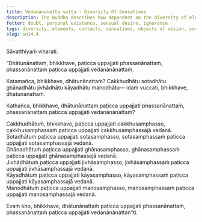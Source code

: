 ```yaml
---
title: Vedanānānatta sutta - Diversity Of Sensations
description: The Buddha describes how dependent on the diversity of elements, there arises a diversity of contacts, and dependent on the diversity of contacts, there arises a diversity of sensations.
fetter: doubt, personal existence, sensual desire, ignorance
tags: diversity, elements, contacts, sensations, objects of vision, sounds, smells, tastes, physical sensations, mental objects, form element, sound element, odor element, taste element, touch element, six sense bases, sn, sn12-21, sn14
slug: sn14.4
---
```


Sāvatthiyaṁ viharati.

“Dhātunānattaṁ, bhikkhave, paṭicca uppajjati phassanānattaṁ, phassanānattaṁ paṭicca uppajjati vedanānānattaṁ.

Katamañca, bhikkhave, dhātunānattaṁ? Cakkhudhātu sotadhātu ghānadhātu jivhādhātu kāyadhātu manodhātu— idaṁ vuccati, bhikkhave, dhātunānattaṁ.

Kathañca, bhikkhave, dhātunānattaṁ paṭicca uppajjati phassanānattaṁ, phassanānattaṁ paṭicca uppajjati vedanānānattaṁ?

Cakkhudhātuṁ, bhikkhave, paṭicca uppajjati cakkhusamphasso, cakkhusamphassaṁ paṭicca uppajjati cakkhusamphassajā vedanā.  
Sotadhātuṁ paṭicca uppajjati sotasamphasso, sotasamphassaṁ paṭicca uppajjati sotasamphassajā vedanā.  
Ghānadhātuṁ paṭicca uppajjati ghānasamphasso, ghānasamphassaṁ paṭicca uppajjati ghānasamphassajā vedanā.  
Jivhādhātuṁ paṭicca uppajjati jivhāsamphasso, jivhāsamphassaṁ paṭicca uppajjati jivhāsamphassajā vedanā.  
Kāyadhātuṁ paṭicca uppajjati kāyasamphasso, kāyasamphassaṁ paṭicca uppajjati kāyasamphassajā vedanā.  
Manodhātuṁ paṭicca uppajjati manosamphasso, manosamphassaṁ paṭicca uppajjati manosamphassajā vedanā.

Evaṁ kho, bhikkhave, dhātunānattaṁ paṭicca uppajjati phassanānattaṁ, phassanānattaṁ paṭicca uppajjati vedanānānattan”ti.
